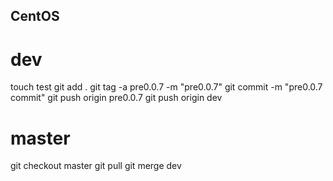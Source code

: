 ## CentOS

# dev
touch test
git add .
git tag -a pre0.0.7 -m "pre0.0.7"
git commit -m "pre0.0.7 commit"
git push origin pre0.0.7
git push origin dev

# master

git checkout master
git pull
git merge dev
